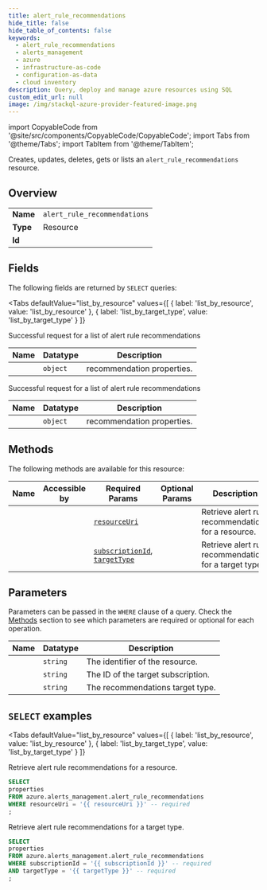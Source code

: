 ```yaml
--- 
title: alert_rule_recommendations
hide_title: false
hide_table_of_contents: false
keywords:
  - alert_rule_recommendations
  - alerts_management
  - azure
  - infrastructure-as-code
  - configuration-as-data
  - cloud inventory
description: Query, deploy and manage azure resources using SQL
custom_edit_url: null
image: /img/stackql-azure-provider-featured-image.png
---
```


import CopyableCode from '@site/src/components/CopyableCode/CopyableCode';
import Tabs from '@theme/Tabs';
import TabItem from '@theme/TabItem';

Creates, updates, deletes, gets or lists an <code>alert_rule_recommendations</code> resource.

## Overview
<table><tbody>
<tr><td><b>Name</b></td><td><code>alert_rule_recommendations</code></td></tr>
<tr><td><b>Type</b></td><td>Resource</td></tr>
<tr><td><b>Id</b></td><td><CopyableCode code="azure.alerts_management.alert_rule_recommendations" /></td></tr>
</tbody></table>

## Fields

The following fields are returned by `SELECT` queries:

<Tabs
    defaultValue="list_by_resource"
    values={[
        { label: 'list_by_resource', value: 'list_by_resource' },
        { label: 'list_by_target_type', value: 'list_by_target_type' }
    ]}
>
<TabItem value="list_by_resource">

Successful request for a list of alert rule recommendations

<table>
<thead>
    <tr>
    <th>Name</th>
    <th>Datatype</th>
    <th>Description</th>
    </tr>
</thead>
<tbody>
<tr>
    <td><CopyableCode code="properties" /></td>
    <td><code>object</code></td>
    <td>recommendation properties.</td>
</tr>
</tbody>
</table>
</TabItem>
<TabItem value="list_by_target_type">

Successful request for a list of alert rule recommendations

<table>
<thead>
    <tr>
    <th>Name</th>
    <th>Datatype</th>
    <th>Description</th>
    </tr>
</thead>
<tbody>
<tr>
    <td><CopyableCode code="properties" /></td>
    <td><code>object</code></td>
    <td>recommendation properties.</td>
</tr>
</tbody>
</table>
</TabItem>
</Tabs>

## Methods

The following methods are available for this resource:

<table>
<thead>
    <tr>
    <th>Name</th>
    <th>Accessible by</th>
    <th>Required Params</th>
    <th>Optional Params</th>
    <th>Description</th>
    </tr>
</thead>
<tbody>
<tr>
    <td><a href="#list_by_resource"><CopyableCode code="list_by_resource" /></a></td>
    <td><CopyableCode code="select" /></td>
    <td><a href="#parameter-resourceUri"><code>resourceUri</code></a></td>
    <td></td>
    <td>Retrieve alert rule recommendations for a resource.</td>
</tr>
<tr>
    <td><a href="#list_by_target_type"><CopyableCode code="list_by_target_type" /></a></td>
    <td><CopyableCode code="select" /></td>
    <td><a href="#parameter-subscriptionId"><code>subscriptionId</code></a>, <a href="#parameter-targetType"><code>targetType</code></a></td>
    <td></td>
    <td>Retrieve alert rule recommendations for a target type.</td>
</tr>
</tbody>
</table>

## Parameters

Parameters can be passed in the `WHERE` clause of a query. Check the [Methods](#methods) section to see which parameters are required or optional for each operation.

<table>
<thead>
    <tr>
    <th>Name</th>
    <th>Datatype</th>
    <th>Description</th>
    </tr>
</thead>
<tbody>
<tr id="parameter-resourceUri">
    <td><CopyableCode code="resourceUri" /></td>
    <td><code>string</code></td>
    <td>The identifier of the resource.</td>
</tr>
<tr id="parameter-subscriptionId">
    <td><CopyableCode code="subscriptionId" /></td>
    <td><code>string</code></td>
    <td>The ID of the target subscription.</td>
</tr>
<tr id="parameter-targetType">
    <td><CopyableCode code="targetType" /></td>
    <td><code>string</code></td>
    <td>The recommendations target type.</td>
</tr>
</tbody>
</table>

## `SELECT` examples

<Tabs
    defaultValue="list_by_resource"
    values={[
        { label: 'list_by_resource', value: 'list_by_resource' },
        { label: 'list_by_target_type', value: 'list_by_target_type' }
    ]}
>
<TabItem value="list_by_resource">

Retrieve alert rule recommendations for a resource.

```sql
SELECT
properties
FROM azure.alerts_management.alert_rule_recommendations
WHERE resourceUri = '{{ resourceUri }}' -- required
;
```
</TabItem>
<TabItem value="list_by_target_type">

Retrieve alert rule recommendations for a target type.

```sql
SELECT
properties
FROM azure.alerts_management.alert_rule_recommendations
WHERE subscriptionId = '{{ subscriptionId }}' -- required
AND targetType = '{{ targetType }}' -- required
;
```
</TabItem>
</Tabs>
